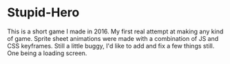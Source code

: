 # Stupid-Hero
This is a short game I made in 2016. My first real attempt at making any kind of game. Sprite sheet animations were made with a combination of JS and CSS keyframes. Still a little buggy, I'd like to add and fix a few things still. One being a loading screen. 
